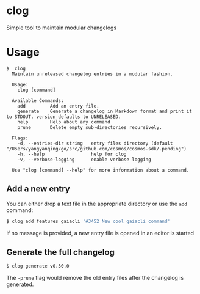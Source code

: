 # clog

Simple tool to maintain modular changelogs

# Usage

```
$  clog      
  Maintain unreleased changelog entries in a modular fashion.
  
  Usage:
    clog [command]
  
  Available Commands:
    add         Add an entry file.
    generate    Generate a changelog in Markdown format and print it to STDOUT. version defaults to UNRELEASED.
    help        Help about any command
    prune       Delete empty sub-directories recursively.
  
  Flags:
    -d, --entries-dir string   entry files directory (default "/Users/yangyanqing/go/src/github.com/cosmos/cosmos-sdk/.pending")
    -h, --help                 help for clog
    -v, --verbose-logging      enable verbose logging
  
  Use "clog [command] --help" for more information about a command.

```

## Add a new entry

You can either drop a text file in the appropriate directory or use the `add` command:

```bash
$ clog add features gaiacli '#3452 New cool gaiacli command'
```

If no message is provided, a new entry file is opened in an editor is started

## Generate the full changelog

```bash
$ clog generate v0.30.0
```

The `-prune` flag would remove the old entry files after the changelog is generated.
